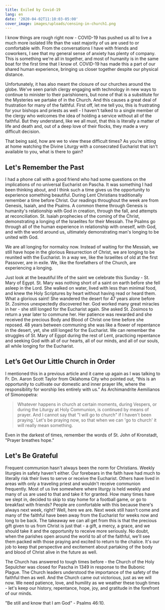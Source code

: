 ```yaml
---
title: Exiled by Covid-19
lang: en
date: '2020-04-02T11:10:03-05:00'
cover_image: images/uploads/censing-in-church1.png
---
```


I know things are rough right now - COVID-19 has pushed us all to live a much more isolated life than the vast majority of us are used to or comfortable with. From the conversations I have with friends and coworkers, I see that my general sense of anxiety has plenty of company. This is something we're all in together, and most of humanity is in the same boat for the first time that I know of. COVID-19 has made this a part of our shared human experience, bringing us closer together despite our physical distance.

Unfortunately, it has also meant the closure of our churches around the globe. We've seen parish clergy engaging with technology in new ways to continue to minister to their parishioners, but none of that is a substitute for the Mysteries we partake of in the Church. And this causes a great deal of frustration for many of the faithful. First off, let me tell you, this is frustrating for your bishops and priests as well - I haven't talked to a single member of the clergy who welcomes the idea of holding a service without all of the faithful. But they understand, like we all must, that this is literally a matter of life and death and, out of a deep love of their flocks, they made a very difficult decision.

That being said, how are we to view these difficult times? As you’re sitting at home watching the Divine Liturgy with a consecrated Eucharist that isn't available to you, what is there to gain?

## Let's Remember the Past

I had a phone call with a good friend who had some questions on the implications of no universal Eucharist on Pascha. It was something I had been thinking about, and I think such a time gives us the opportunity to experience something beautiful. During Lent Christians traditionally remember a time before Christ. Our readings throughout the week are from Genesis, Isaiah, and the Psalms. A common theme through Genesis is humanity's relationship with God in creation, through the fall, and attempts at reconciliation. St. Isaiah prophecies of the coming of the Christ, demonstrating a longing of the Israelites for their Messiah. The Psalms go through all of the human experience in relationship with oneself, with God, and with the world around us, ultimately demonstrating man's longing to be united with God.

We are all longing for normalcy now. Instead of waiting for the Messiah, we still have hope in the glorious Resurrection of Christ, we are longing to be reunited with the Eucharist. In a way we, like the Israelites of old at the first Passover, are in exile. We, like the forefathers of the Church, are experiencing a longing.

Just look at the beautiful life of the saint we celebrate this Sunday - St. Mary of Egypt. St. Mary was nothing short of a saint on earth before she fell asleep in the Lord. She walked on water, lived with less than minimal food, and knew the Holy Scriptures by heart without having read or heard them. What a glorious saint! She wandered the desert for 47 years alone before St. Zosimos unexpectedly discovered her. God worked many great miracles in her - she still longed for the Eucharist again. She asked St. Zosimos to return a year later to commune her. Her patience was rewarded and she received the precious Body and Blood of Christ one time before she reposed. 48 years between communing she was like a flower of repentance in the desert, yet, she still longed for the Eucharist. We can remember the struggles of St. Mary of Egypt during the rest of Lent, practicing repentance and seeking God with all of our hearts, all of our minds, and all of our souls, all while longing for the Eucharist.

## Let’s Get Our Little Church in Order

I mentioned this in a previous article and it came up again as I was talking to Fr. Dn. Aaron Scott Taylor from Oklahoma City who pointed out, “this is an opportunity to cultivate our domestic and inner prayer life, where the responsibility for worship lies entirely with us.” As Archimandrite Aemilianos of Simonopetra:
> Whatever happens in church at certain moments, during Vespers, or during the Liturgy at Holy Communion, is continued by means of prayer. And I cannot say that "I will go to church" if I haven't been praying.' Let's be praying now, so that when we can 'go to church' it will really mean something.

Even in the darkest of times, remember the words of St. John of Kronstadt, "Prayer breathes hope.”

## Let's Be Grateful

Frequent communion hasn't always been the norm for Christians. Weekly liturgies in safety haven't either. Our forebears in the faith have had much to literally risk their lives to serve or receive the Eucharist. Others have lived in areas with only a traveling priest and wouldn't receive communion frequently. Most of us live somewhere where liturgy is held weekly and many of us are used to that and take it for granted. How many times have we slept in, decided to skip to stay home for a football game, or go to breakfast with friends? People are comfortable with this because there's always next week, right? Well, here we are. Next week still hasn't come and many of the faithful have been away from the Eucharist for weeks now and long to be back. The takeaway we can all get from this is that the precious gift given to us from Christ is just that - a gift, a mercy, a grace, and we should take it and the opportunity to receive more seriously. No doubt, when the parishes open around the world to all of the faithful, we'll see them packed with those praying and excited to return to the chalice. It's our job to keep that perspective and excitement about partaking of the body and blood of Christ alive in the future as well.

The Church has answered to tough times before - the Church of the Holy Sepulcher was closed for Pascha in 1349 in response to the Bubonic Plague. The Church leaders understood the importance of the safety of the faithful then as well. And the Church came out victorious, just as we will now. We need patience, love, and humility as we weather these tough times - let's keep our history, repentance, hope, joy, and gratitude in the forefront of our minds.



"Be still and know that I am God" - Psalms 46:10.

